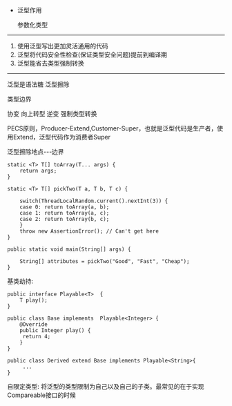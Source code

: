 - 泛型作用
 
	参数化类型
  
----------

1. 使用泛型写出更加灵活通用的代码
1. 泛型将代码安全性检查(保证类型安全问题)提前到编译期
1. 泛型能省去类型强制转换

----------
泛型是语法糖
泛型擦除

类型边界


协变 向上转型
逆变 强制类型转换

PECS原则，Producer-Extend,Customer-Super，也就是泛型代码是生产者，使用Extend，泛型代码作为消费者Super

泛型擦除地点---边界

    static <T> T[] toArray(T... args) {
    	return args;
    }
    
    static <T> T[] pickTwo(T a, T b, T c) {

   		switch(ThreadLocalRandom.current().nextInt(3)) {
	    case 0: return toArray(a, b);
    	case 1: return toArray(a, c);
    	case 2: return toArray(b, c);
    	}
    	throw new AssertionError(); // Can't get here
    }
    
    public static void main(String[] args) {
    
    	String[] attributes = pickTwo("Good", "Fast", "Cheap");
    }

基类劫持:

    public interface Playable<T>  {
		T play();
    }
    
    public class Base implements  Playable<Integer> {
	    @Override
	    public Integer play() {
	   	 return 4;
	    }
    }
    
    public class Derived extend Base implements Playable<String>{
   		 ...
    }

自限定类型:
   将泛型的类型限制为自己以及自己的子类。最常见的在于实现Compareable接口的时候
